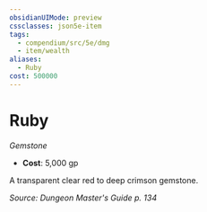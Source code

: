 ```yaml
---
obsidianUIMode: preview
cssclasses: json5e-item
tags:
  - compendium/src/5e/dmg
  - item/wealth
aliases:
  - Ruby
cost: 500000
---
```

# Ruby
*Gemstone*  

- **Cost**: 5,000 gp

A transparent clear red to deep crimson gemstone.

*Source: Dungeon Master's Guide p. 134*
